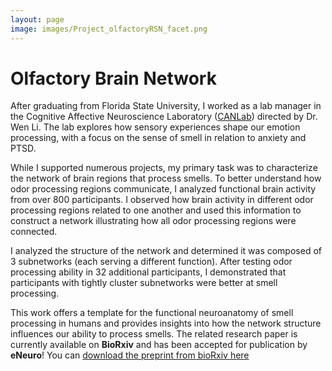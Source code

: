```yaml
---
layout: page
image: images/Project_olfactoryRSN_facet.png
---
```

# Olfactory Brain Network

After graduating from Florida State University, I worked as a lab manager in the Cognitive Affective Neuroscience Laboratory ([CANLab][1]) directed by Dr. Wen Li. The lab explores how sensory experiences shape our emotion processing, with a focus on the sense of smell in relation to anxiety and PTSD.

While I supported numerous projects, my primary task was to characterize the network of brain regions that process smells. To better understand how odor processing regions communicate, I analyzed functional brain activity from over 800 participants. I observed how brain activity in different odor processing regions related to one another and used this information to construct a network illustrating how all odor processing regions were connected.

I analyzed the structure of the network and determined it was composed of 3 subnetworks (each serving a different function). After testing odor processing ability in 32 additional participants, I demonstrated that participants with tightly cluster subnetworks were better at smell processing. 

This work offers a template for the functional neuroanatomy of smell processing in humans and provides insights into how the network structure influences our ability to process smells. The related research paper is currently available on **BioRxiv** and has been accepted for publication by **eNeuro**! You can [download the preprint from bioRxiv here][2]

[1]: https://psy.fsu.edu/canlab/
[2]:{{tcama.github.io}}/downloads/Arnold_OlfactoryRSN_bioRxiv_2019.pdf